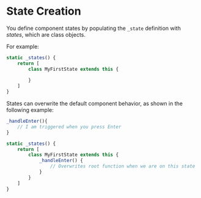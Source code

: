 # State Creation

You define component states by populating the `_state` definition with *states*, which are class objects.

For example:

```js
static _states() {
    return [
        class MyFirstState extends this {
                              
        }
    ]
}
```

States can overwrite the default component behavior, as shown in the following example:

```js
_handleEnter(){
    // I am triggered when you press Enter
}

static _states() {
    return [
        class MyFirstState extends this {
            _handleEnter() {
                // Overwrites root function when we are on this state
            }
        }
    ]
}
```